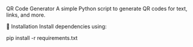 QR Code Generator
A simple Python script to generate QR codes for text, links, and more.

🚀 Installation
Install dependencies using:

pip install -r requirements.txt
